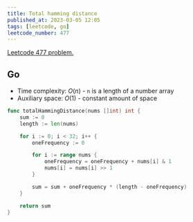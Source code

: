 ```yaml
---
title: Total hamming distance
published_at: 2023-03-05 12:05
tags: [leetcode, go]
leetcode_number: 477
---
```


[Leetcode 477 problem.](https://leetcode.com/problems/total-hamming-distance/)

## Go

- Time complexity: $O(n)$ - `n` is a length of a number array
- Auxiliary space: $O(1)$ - constant amount of space

```go
func totalHammingDistance(nums []int) int {
    sum := 0
    length := len(nums)

    for i := 0; i < 32; i++ {
        oneFrequency := 0

        for i := range nums {
            oneFrequency = oneFrequency + nums[i] & 1
            nums[i] = nums[i] >> 1
        }

        sum = sum + oneFrequency * (length - oneFrequency)
    }

    return sum
}
```
